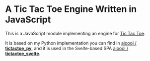 # A Tic Tac Toe Engine Written in JavaScript

This is a JavaScript module implementing an engine for 
[Tic Tac Toe](https://en.wikipedia.org/wiki/Tic-tac-toe).

It is based on my Python implementation you can find in
[aioooi / **tictactoe_py**](https://github.com/aioooi/tictactoe_py), and it is used in the
Svelte-based SPA [aioooi / **tictactoe_svelte**](https://github.com/aioooi/tictactoe_svelte).